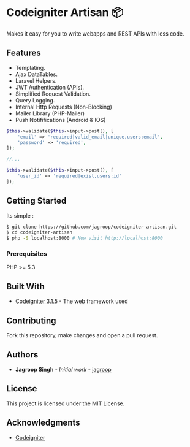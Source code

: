 # Codeigniter Artisan :package:

Makes it easy for you to write webapps and REST APIs with less code.

## Features

- Templating.
- Ajax DataTables.
- Laravel Helpers.
- JWT Authentication (APIs).
- Simplified Request Validation.
- Query Logging.
- Internal Http Requests (Non-Blocking)
- Mailer Library (PHP-Mailer)
- Push Notififications (Android & IOS)

```php
$this->validate($this->input->post(), [
	'email' => 'required|valid_email|unique,users:email',
	'password' => 'required',
]);

//...

$this->validate($this->input->post(), [
	'user_id' => 'required|exist,users:id'
]);
```

## Getting Started

Its simple :

```bash
$ git clone https://github.com/jagroop/codeigniter-artisan.git
$ cd codeigniter-artisan
$ php -S localhost:8000 # Now visit http://localhost:8000
```

### Prerequisites

PHP >= 5.3


## Built With

* [Codeigniter 3.1.5](https://codeigniter.com/) - The web framework used

## Contributing

Fork this repository, make changes and open a pull request.
 

## Authors

* **Jagroop Singh** - *Initial work* - [jagroop](https://github.com/jagroop)


## License

This project is licensed under the MIT License.

## Acknowledgments

* [Codeigniter](https://codeigniter.com)
